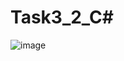 # Task3_2_C#
![image](https://user-images.githubusercontent.com/71270469/232116707-93e35dbd-35b6-4f96-8848-0c3dbb698c24.png)
